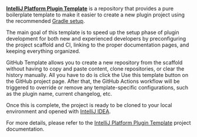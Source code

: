 [//]: # (title: IntelliJ Platform Plugin Template)

<!-- Copyright 2000-2021 JetBrains s.r.o. and other contributors. Use of this source code is governed by the Apache 2.0 license that can be found in the LICENSE file. -->

[**IntelliJ Platform Plugin Template**][gh:ippt] is a repository that provides a pure boilerplate template to make it easier to create a new plugin project using the recommended [Gradle setup](gradle_build_system.md).

The main goal of this template is to speed up the setup phase of plugin development for both new and experienced developers by preconfiguring the project scaffold and CI, linking to the proper documentation pages, and keeping everything organized.

GitHub Template allows you to create a new repository from the scaffold without having to copy and paste content, clone repositories, or clear the history manually.
All you have to do is click the <shortcut>Use this template</shortcut> button on the GitHub project page.
After that, the GitHub Actions workflow will be triggered to override or remove any template-specific configurations, such as the plugin name, current changelog, etc.

Once this is complete, the project is ready to be cloned to your local environment and opened with [IntelliJ IDEA][jb:download-ij].

For more details, please refer to the [IntelliJ Platform Plugin Template][gh:ippt] project documentation.

[gh:ippt]: https://github.com/JetBrains/intellij-platform-plugin-template
[jb:download-ij]: https://www.jetbrains.com/idea/download